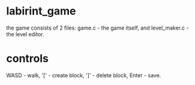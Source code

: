 # labirint_game

the game consists of 2 files: game.c - the game itself, and level_maker.c - the level editor.

# controls

WASD - walk, '[' - create block, ']' - delete block, Enter - save.
